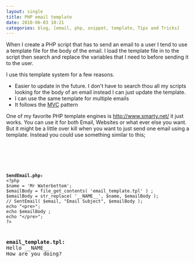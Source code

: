 ```yaml
---
layout: single
title: PHP email template
date: 2010-06-03 10:21
categories: blog, [email, php, snippet, template, Tips and Tricks]
---
```

When I create a PHP script that has to send an email to a user I tend to use a template file for the body of the email. I load the template file in to the script then search and replace the variables that I need to before sending it to the user.

I use this template system for a few reasons.
<ul>
	<li>Easier to update in the future. I don't have to search thou all my scripts looking for the body of an email instead I can just update the template.</li>
	<li>I can use the same template for multiple emails</li>
	<li>It follows the <a href="http://en.wikipedia.org/wiki/Model%E2%80%93view%E2%80%93controller">MVC</a> pattern</li>
</ul>
One of my favorite PHP template engines is <a href="http://www.smarty.net/">http://www.smarty.net/</a> it just works. You can use it for both Email, Websites or what ever else you want. But it might be a little over kill when you want to just send one email using a template. Instead you could use something similar to this;

<code> </code>

<code> </code>

<code>
<pre><strong>SendEmail.php:</strong>
&lt;?php
$name = 'Mr Waterbottom';
$emailBody = file_get_contents( 'email_template.tpl' ) ;
$emailBody = str_replace( '__NAME__', $name, $emailBody );
// SentEmail( $email, "Email Subject", $emailBody );
echo "&lt;pre&gt;";
echo $emailBody ;
echo "&lt;/pre&gt;";
?&gt;</pre>
</code>
<pre><strong>email_template.tpl:
<span style="font-weight: normal;">Hello __NAME__</span>
<span style="font-weight: normal;">How are you doing?</span> </strong></pre>

